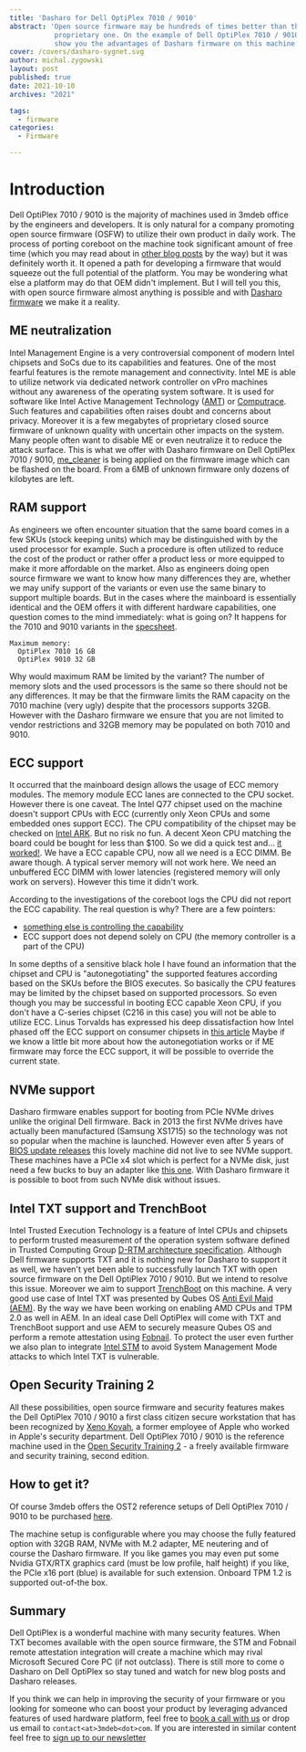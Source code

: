 ```yaml
---
title: 'Dasharo for Dell OptiPlex 7010 / 9010'
abstract: 'Open source firmware may be hundreds of times better than the
           proprietary one. On the example of Dell OptiPlex 7010 / 9010 we will
           show you the advantages of Dasharo firmware on this machine.'
cover: /covers/dasharo-sygnet.svg
author: michal.zygowski
layout: post
published: true
date: 2021-10-10
archives: "2021"

tags:
  - firmware
categories:
  - Firmware

---
```


# Introduction

Dell OptiPlex 7010 / 9010 is the majority of machines used in 3mdeb office by the
engineers and developers. It is only natural for a company promoting open
source firmware (OSFW) to utilize their own product in daily work. The process
of porting coreboot on the machine took significant amount of free time (which
you may read about in [other blog posts](https://blog.3mdeb.com/2020/2020-06-24-dell-optiplex-port/)
by the way) but it was definitely worth it. It opened a path for developing a
firmware that would squeeze out the full potential of the platform. You may be
wondering what else a platform may do that OEM didn't implement. But I will
tell you this, with open source firmware almost anything is possible and with
[Dasharo firmware](https://dasharo.com/) we make it a reality.

## ME neutralization

Intel Management Engine is a very controversial component of modern Intel
chipsets and SoCs due to its capabilities and features. One of the most fearful
features is the remote management and connectivity. Intel ME is able to utilize
network via dedicated network controller on vPro machines without any awareness
of the operating system software. It is used for software like Intel Active
Management Technology ([AMT](https://www.intel.co.uk/content/www/uk/en/architecture-and-technology/intel-active-management-technology.html))
or [Computrace](https://i.dell.com/sites/content/business/solutions/brochures/en/Documents/absolute-overview.pdf).
Such features and capabilities often raises doubt and concerns about privacy.
Moreover it is a few megabytes of proprietary closed source firmware of unknown
quality with uncertain other impacts on the system. Many people often want to
disable ME or even neutralize it to reduce the attack surface. This is what we
offer with Dasharo firmware on Dell OptiPlex 7010 / 9010, [me_cleaner](https://github.com/corna/me_cleaner)
is being applied on the firmware image which can be flashed on the board. From
a 6MB of unknown firmware only dozens of kilobytes are left.

## RAM support

As engineers we often encounter situation that the same board comes in a few
SKUs (stock keeping units) which may be distinguished with by the used
processor for example. Such a procedure is often utilized to reduce the cost of
the product or rather offer a product less or more equipped to make it more
affordable on the market. Also as engineers doing open source firmware we want
to know how many differences they are, whether we may unify support of the
variants or even use the same binary to support multiple boards. But in the
cases where the mainboard is essentially identical and the OEM offers it with
different hardware capabilities, one question comes to the mind immediately:
what is going on? It happens for the 7010 and 9010 variants in the [specsheet](https://www.dell.com/support/manuals/en-us/optiplex-7010/opti7010_usff/specifications?guid=guid-157e8495-34d3-4efa-ab61-1d9efba4c90e).

```
Maximum memory:
  OptiPlex 7010	16 GB
  OptiPlex 9010	32 GB
```

Why would maximum RAM be limited by the variant? The number of memory slots and
the used processors is the same so there should not be any differences. It may
be that the firmware limits the RAM capacity on the 7010 machine (very ugly)
despite that the processors supports 32GB. However with the Dasharo firmware we
ensure that you are not limited to vendor restrictions and 32GB memory may be
populated on both 7010 and 9010.

## ECC support

It occurred that the mainboard design allows the usage of ECC memory modules.
The memory module ECC lanes are connected to the CPU socket. However there is
one caveat. The Intel Q77 chipset used on the machine doesn't support CPUs with
ECC (currently only Xeon CPUs and some embedded ones support ECC). The CPU
compatibility of the chipset may be checked on [Intel ARK](https://ark.intel.com/content/www/us/en/ark/products/64027/intel-q77-express-chipset.html).
But no risk no fun. A decent Xeon CPU matching the board could be bought for
less than $100. So we did a quick test and... [it worked!](https://twitter.com/Dasharo_com/status/1435161914896748547?s=20).
We have a ECC capable CPU, now all we need is a ECC DIMM. Be aware though. A
typical server memory will not work here. We need an unbuffered ECC DIMM with
lower latencies (registered memory will only work on servers). However this
time it didn't work.

According to the investigations of the coreboot logs the CPU did not report the
ECC capability. The real question is why? There are a few pointers:

- [something else is controlling the capability](https://github.com/coreboot/coreboot/blob/master/src/northbridge/intel/sandybridge/raminit_common.c#L356)
- ECC support does not depend solely on CPU (the memory controller is a part of
  the CPU)

In some depths of a sensitive black hole I have found an information that the
chipset and CPU is "autonegotiating" the supported features according based on
the SKUs before the BIOS executes. So basically the CPU features may be limited
by the chipset based on supported processors. So even though you may be
successful in booting ECC capable Xeon CPU, if you don't have a C-series
chipset (C216 in this case) you will not be able to utilize ECC. Linus Torvalds
has expressed his deep dissatisfaction how Intel phased off the ECC support on
consumer chipsets in [this article](https://www.extremetech.com/computing/318832-linus-tovalds-blames-intel-for-killing-ecc-ram-in-consumer-systems)
Maybe if we know a little bit more about how the autonegotiation works or if ME
firmware may force the ECC support, it will be possible to override the current
state.

## NVMe support

Dasharo firmware enables support for booting from PCIe NVMe drives unlike the
original Dell firmware. Back in 2013 the first NVMe drives have actually been
manufactured (Samsung XS1715) so the technology was not so popular when the
machine is launched. However even after 5 years of [BIOS update
releases](https://www.dell.com/support/home/en-us/drivers/driversdetails?driverid=90dd2&driverid=90dd2&lwp=rt)
this lovely machine did not live to see NVMe support. These machines have a
PCIe x4 slot which is perfect for a NVMe disk, just need a few bucks to buy an
adapter like [this one](https://www.aliexpress.com/item/1005003114626058.html).
With Dasharo firmware it is possible to boot from such NVMe disk without
issues.

## Intel TXT support and TrenchBoot

Intel Trusted Execution Technology is a feature of Intel CPUs and chipsets to
perform trusted measurement of the operation system software defined in Trusted
Computing Group [D-RTM architecture specification](https://trustedcomputinggroup.org/wp-content/uploads/TCG_D-RTM_Architecture_v1-0_Published_06172013.pdf).
Although Dell firmware supports TXT and it is nothing new for Dasharo to
support it as well, we haven't yet been able to successfully launch TXT with
open source firmware on the Dell OptiPlex 7010 / 9010. But we intend to resolve
this issue. Moreover we aim to support [TrenchBoot](https://trenchboot.org/)
on this machine. A very good use case of Intel TXT was presented by Qubes OS
[Anti Evil Maid (AEM)](https://github.com/QubesOS/qubes-antievilmaid/). By the
way we have been working on enabling AMD CPUs and TPM 2.0 as well in AEM.
In an ideal case Dell OptiPlex will come with TXT and TrenchBoot support and
use AEM to securely measure Qubes OS and perform a remote attestation using
[Fobnail](https://fobnail.3mdeb.com/). To protect the user even further we also
plan to integrate [Intel STM](https://software.intel.com/content/www/us/en/develop/articles/smi-transfer-monitor-stm.html)
to avoid System Management Mode attacks to which Intel TXT is vulnerable.

## Open Security Training 2

All these possibilities, open source firmware and security features makes the
Dell OptiPlex 7010 / 9010 a first class citizen secure workstation that has been
recognized by [Xeno Kovah](https://twitter.com/XenoKovah), a former employee of
Apple who worked in Apple's security department. Dell OptiPlex 7010 / 9010 is the
reference machine used in the [Open Security Training 2](https://ost2.fyi/) - a
freely available firmware and security training, second edition.

## How to get it?

Of course 3mdeb offers the OST2 reference setups of Dell OptiPlex 7010 / 9010 to
be purchased [here](https://3mdeb.com/shop/open-source-hardware/dasharo-dell-optiplex-7010-sff-i3-i7-8gb-32gb-ram-copy/).

The machine setup is configurable where you may choose the fully featured
option with 32GB RAM, NVMe with M.2 adapter, ME neutering and of course the
Dasharo firmware. If you like games you may even put some Nvidia GTX/RTX
graphics card (must be low profile, half height) if you like, the PCIe x16 port
(blue) is available for such extension. Onboard TPM 1.2 is supported out-of-the
box.

## Summary

Dell OptiPlex is a wonderful machine with many security features. When TXT
becomes available with the open source firmware, the STM and Fobnail remote
attestation integration will create a machine which may rival Microsoft Secured
Core PC (if not outclass). There is still more to come o Dasharo on Dell
OptiPlex so stay tuned and watch for new blog posts and Dasharo releases.

If you think we can help in improving the security of your firmware or you
looking for someone who can boost your product by leveraging advanced features
of used hardware platform, feel free to [book a call with us](https://calendly.com/3mdeb/consulting-remote-meeting)
or drop us email to `contact<at>3mdeb<dot>com`. If you are interested in similar
content feel free to [sign up to our newsletter](https://newsletter.3mdeb.com/subscription/PW6XnCeK6)
